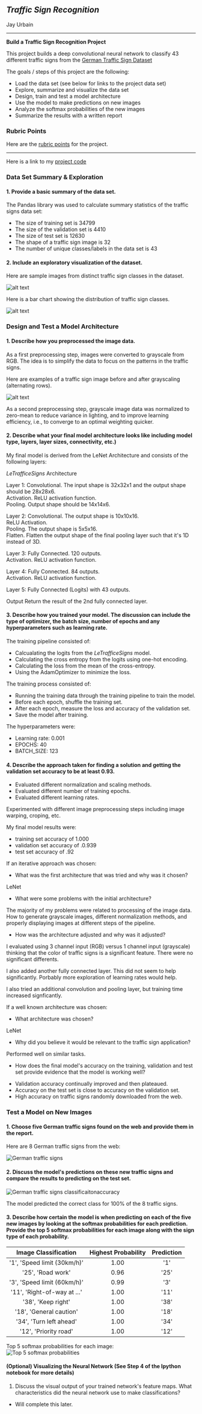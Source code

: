 ## *Traffic Sign Recognition*

Jay Urbain

---

**Build a Traffic Sign Recognition Project**

This project builds a deep convolutional neural network to classify 43 different traffic signs from the [German Traffic Sign Dataset](http://benchmark.ini.rub.de/?section=gtsrb&subsection=dataset)

The goals / steps of this project are the following:
* Load the data set (see below for links to the project data set)
* Explore, summarize and visualize the data set
* Design, train and test a model architecture
* Use the model to make predictions on new images
* Analyze the softmax probabilities of the new images
* Summarize the results with a written report

[//]: # (Image References)

[image1]: ./examples/visualization.jpg "Visualization"
[image2]: ./examples/grayscale.jpg "Grayscaling"
[image3]: ./examples/random_noise.jpg "Random Noise"
[image4]: ./examples/placeholder.png "Traffic Sign 1"
[image5]: ./examples/placeholder.png "Traffic Sign 2"
[image6]: ./examples/placeholder.png "Traffic Sign 3"
[image7]: ./examples/placeholder.png "Traffic Sign 4"
[image8]: ./examples/placeholder.png "Traffic Sign 5"

### Rubric Points
Here are the [rubric points](https://review.udacity.com/#!/rubrics/481/view) for the project.

---

Here is a link to my [project code](https://github.com/jayurbain/self-driving-car/blob/master/CarND-Traffic-Sign-Classifier-Project/Traffic_Sign_Classifier.ipynb)

### Data Set Summary & Exploration

#### 1. Provide a basic summary of the data set. 

The Pandas library was used to calculate summary statistics of the traffic signs data set:

* The size of training set is 34799
* The size of the validation set is 4410
* The size of test set is 12630
* The shape of a traffic sign image is 32
* The number of unique classes/labels in the data set is 43

#### 2. Include an exploratory visualization of the dataset.

Here are sample images from distinct traffic sign classes in the dataset.

![alt text](images/init_images.png)

Here is a bar chart showing the distribution of traffic sign classes.

![alt text](images/image_histogram.png)

### Design and Test a Model Architecture

#### 1. Describe how you preprocessed the image data. 

As a first preprocessing step, images were converted to grayscale from RGB. The idea is to simplify the data to focus on the patterns in the traffic signs.

Here are examples of a traffic sign image before and after grayscaling (alternating rows).

![alt text](images/image_rgb_gray.png)

As a second preprocessing step, grayscale image data was normalized to zero-mean to reduce variance in lighting, and to improve learning efficiency, i.e., to converge to an optimal weighting quicker.

#### 2. Describe what your final model architecture looks like including model type, layers, layer sizes, connectivity, etc.) 

My final model is derived from the LeNet Architecture and consists of the following layers:

*LeTrafficeSigns* Architecture 

Layer 1: Convolutional. The input shape is 32x32x1 and the output shape should be 28x28x6.  
Activation. ReLU activation function.  
Pooling. Output shape should be 14x14x6.  

Layer 2: Convolutional. The output shape is 10x10x16.  
ReLU Activation.   
Pooling. The output shape is 5x5x16.  
Flatten. Flatten the output shape of the final pooling layer such that it's 1D instead of 3D.   

Layer 3: Fully Connected. 120 outputs.  
Activation. ReLU activation function.  

Layer 4: Fully Connected. 84 outputs.  
Activation. ReLU activation function.  

Layer 5: Fully Connected (Logits) with 43 outputs.  

Output 
Return the result of the 2nd fully connected layer.  


#### 3. Describe how you trained your model. The discussion can include the type of optimizer, the batch size, number of epochs and any hyperparameters such as learning rate.

The training pipeline consisted of:
- Calcualating the logits from the *LeTrafficeSigns* model.  
- Calculating the cross entropy from the logits using one-hot encoding.  
- Calculating the loss from the mean of the cross-entropy.   
- Using the AdamOptimizer to minimize the loss.

The training process consisted of:  
- Running the training data through the training pipeline to train the model.  
- Before each epoch, shuffle the training set.  
- After each epoch, measure the loss and accuracy of the validation set.  
- Save the model after training.

The hyperparameters were:  
- Learning rate: 0.001  
- EPOCHS: 40
- BATCH_SIZE: 123

#### 4. Describe the approach taken for finding a solution and getting the validation set accuracy to be at least 0.93. 

- Evaluated different normalization and scaling methods.
- Evaluated different number of training epochs.
- Evaluated different learning rates.

Experimented with different image preprocessing steps including image warping, croping, etc.

My final model results were:
* training set accuracy of 1.000
* validation set accuracy of .0.939 
* test set accuracy of .92

If an iterative approach was chosen:
* What was the first architecture that was tried and why was it chosen?

LeNet

* What were some problems with the initial architecture?

The majority of my problems were related to processing of the image data. How to generate grayscale images, different normalization methods, and properly displaying images at different steps of the pipeline.

* How was the architecture adjusted and why was it adjusted? 

I evaluated using 3 channel input (RGB) versus 1 channel input (grayscale) thinking that the color of traffic signs is a significant feature. There were no significant differents.

I also added another fully connected layer. This did not seem to help significantly. Porbably more exploration of learning rates would help.

I also tried an additional convolution and pooling layer, but training time increased signficantly.

If a well known architecture was chosen:  
* What architecture was chosen?  

LeNet  

* Why did you believe it would be relevant to the traffic sign application?  

Performed well on similar tasks.

* How does the final model's accuracy on the training, validation and test set provide evidence that the model is working well?
 
- Validation accuracy continually improved and then plateaued.  
- Accuracy on the test set is close to accuracy on the validation set.  
- High accuracy on traffic signs randomly downloaded from the web.


### Test a Model on New Images

#### 1. Choose five German traffic signs found on the web and provide them in the report. 

Here are 8 German traffic signs from the web:

![German traffic signs](images/wild_images.png)

#### 2. Discuss the model's predictions on these new traffic signs and compare the results to predicting on the test set. 

![German traffic signs classificaitonaccuracy](wild_images_accuracy.png)

The model predicted the correct class for 100% of the 8 traffic signs.

#### 3. Describe how certain the model is when predicting on each of the five new images by looking at the softmax probabilities for each prediction. Provide the top 5 softmax probabilities for each image along with the sign type of each probability.   

| Image Classification        | Highest Probability | Prediction |
|:---------------------------:|:-------------------:|:----------:|
| '1', 'Speed limit (30km/h)' | 1.00                | '1'        |   
| '25', 'Road work'           | 0.96                | '25'       |   
| '3', 'Speed limit (60km/h)' | 0.99                | '3'        |   
| '11', 'Right-of-way at ...' | 1.00                | '11'       |   
| '38', 'Keep right'          | 1.00                | '38'       |   
| '18', 'General caution'     | 1.00                | '18'       |   
| '34', 'Turn left ahead'     | 1.00                | '34'       |   
| '12', 'Priority road'       | 1.00                | '12'       |   

Top 5 softmax probabilities for each image:  
![Top 5 softmax probabilities](images/top5-softmax.png) 

#### (Optional) Visualizing the Neural Network (See Step 4 of the Ipython notebook for more details)  
1. Discuss the visual output of your trained network's feature maps. What characteristics did the neural network use to make classifications?

- Will complete this later.  


